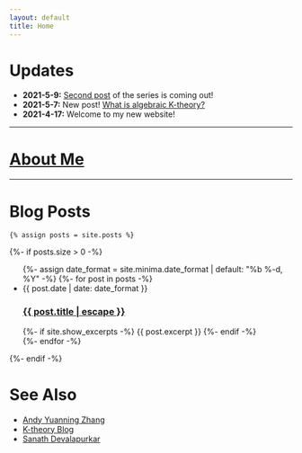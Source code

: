 ```yaml
---
layout: default
title: Home
---
```


<!-- Global site tag (gtag.js) - Google Analytics -->
<script async src="https://www.googletagmanager.com/gtag/js?id=UA-45385956-1">
</script>
<script>
  window.dataLayer = window.dataLayer || [];
    function gtag(){dataLayer.push(arguments);}
      gtag('js', new Date());
  gtag('config', 'UA-45385956-1');
  </script>

# Updates
* <b>2021-5-9:</b> [Second post](https://yc5-yc.github.io/2021/05/09/k-theory-ii.html) of the series is coming out!
* <b>2021-5-7:</b> New post! [What is algebraic K-theory?](https://yc5-yc.github.io/2021/05/07/k-theory-i.html)
* <b>2021-4-17:</b> Welcome to my new website!

---

# [About Me](/about)

---

# Blog Posts

<div class="home">



    {% assign posts = site.posts %}


  {%- if posts.size > 0 -%}
    <ul class="post-list">
      {%- assign date_format = site.minima.date_format | default: "%b %-d, %Y" -%}
      {%- for post in posts -%}
      <li>
        <span class="post-meta">{{ post.date | date: date_format }}</span>
        <h3>
          <a class="post-link" href="{{ post.url | relative_url }}">
            {{ post.title | escape }}
          </a>
        </h3>
        {%- if site.show_excerpts -%}
          {{ post.excerpt }}
        {%- endif -%}
      </li>
      {%- endfor -%}
    </ul>

    

  {%- endif -%}

</div>

# See Also

* [Andy Yuanning Zhang](https://math.wikinana.org/andy/start)
* [K-theory Blog](https://antieau.github.io/blog.html)
* [Sanath Devalapurkar](https://sanathdevalapurkar.github.io/blog/)

